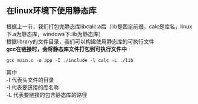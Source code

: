 ## 在linux环境下使用静态库
根据上一节，我们打包完静态库libcalc.a后（lib是固定前缀，calc是库名，linux下.a为静态库，windows下.lib为静态库）</br>
根据library的文件目录，我们可以构建使用静态库的可执行文件</br>
**gcc在链接时，会将静态库文件打包到可执行文件中**
```
gcc main.c -o app -I ./include -l calc -L ./lib
```
其中</br>
-I 代表头文件的目录 </br>
-l 代表要链接的库名称 </br>
-L 代表要链接的包含静态库的路径 </br>